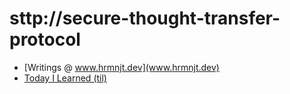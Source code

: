 # sttp://secure-thought-transfer-protocol

- [Writings @ www.hrmnjt.dev](www.hrmnjt.dev)
- [Today I Learned (til)](./TIL.md)
